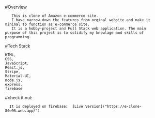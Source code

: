#Overview
      
       This is clone of Amazon e-commerce site.
       I have narrow down the features from orginal website and make it mininal to function as e-commerce site.
       It is a hobby-project and Full Stack web application. The main purpose of this project is to solidify my knowlage and skills of programming. 
     
#Tech Stack
    
    HTML,
    CSS,
    JavaScript,
    React.js,
    Stripe,
    Material-UI,
    node.js,
    express,
    firebase 
     
#check it out:

      It is deployed on firebase:  [Live Version]("https://e-clone-80e95.web.app/")
      
     

